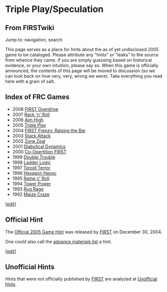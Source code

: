 # Triple Play/Speculation

## From FIRSTwiki

Jump to: navigation, search

This page serves as a place for hints about the as of yet undisclosed 2005 game to be cataloged. Please attribute any "hints" or "leaks" to the source from whence they came. If you are simply guessing based on historical evidence, or your own intuition, please say so. When this game is officially announced, the contents of this page will be moved to discussion (so we can look back on how very, very, wrong we were). Take everything you read here with a grain of salt.

## Index of FRC Games

- 2008 [FIRST Overdrive](FIRST_Overdrive "FIRST Overdrive")
- 2007 [Rack 'n' Roll](Rack_%27n%27_Roll "Rack 'n' Roll")
- 2006 [Aim High](aim-high)
- 2005 [Triple Play](triple-play)
- 2004 [FIRST Frenzy: Raising the Bar](FIRST_Frenzy:_Raising_the_Bar "FIRST Frenzy: Raising the Bar")
- 2003 [Stack Attack](Stack_Attack "Stack Attack")
- 2002 [Zone Zeal](Zone_Zeal "Zone Zeal")
- 2001 [Diabolical Dynamics](Diabolical_Dynamics "Diabolical Dynamics")
- 2000 [Co-Opertition FIRST](Co-Opertition_FIRST "Co-Opertition FIRST")
- 1999 [Double Trouble](Double_Trouble "Double Trouble")
- 1998 [Ladder Logic](Ladder_Logic "Ladder Logic")
- 1997 [Toroid Terror](Toroid_Terror "Toroid Terror")
- 1996 [Hexagon Havoc](Hexagon_Havoc "Hexagon Havoc")
- 1995 [Ramp n' Roll](Ramp_n%27_Roll "Ramp n' Roll")
- 1994 [Tower Power](Tower_Power "Tower Power")
- 1993 [Rug Rage](Rug_Rage "Rug Rage")
- 1992 [Maize Craze](Maize_Craze "Maize Craze")

[[edit](/index.php?title=Triple_Play/Speculation&action=edit&section=1 "Edit
section: Official Hint")]

## Official Hint

The [Official 2005 Game Hint](Official_2005_Game_Hint "Official
2005 Game Hint") was released by [FIRST](first) on December 30, 2004.

One could also call the [advance materials list](2005_materials_list "2005 materials list") a hint.

[[edit](/index.php?title=Triple_Play/Speculation&action=edit&section=2 "Edit
section: Unofficial Hints")]

## Unofficial Hints

Hints that were not officially published by [FIRST](first) are analyzed at [Unofficial hints](Untitled_2005_game/Unofficial_hints "Untitled 2005
game/Unofficial hints").
